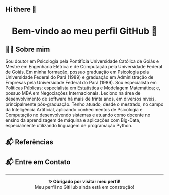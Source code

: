 ## Hi there 👋

<h1 align="center">Bem-vindo ao meu perfil GitHub 👋</h1>

## 🙋‍♂️ Sobre mim
<p> Sou doutor em Psicologia pela Pontifícia Universidade Católica de Goiás e Mestre em Engenharia Elétrica e de Computação pela Universidade Federal de Goiás. Em minha formação, possuo graduação em Psicologia pela Universidade Federal do Pará (1989) e graduação em Administração de Empresas pela Universidade Federal do Pará (1989). Sou especialista em Políticas Públicas; especialista em Estatística e Modelagem Matemática; e, possuo MBA em Negociações Internacionais. Leciono na área de desenvolvimento de software há mais de trinta anos, em diversos níveis, principalmente pós-graduação. Tenho atuado, desde o mestrado, no campo da Inteligência Artificial, aplicando conhecimentos de Psicologia e Computação no desenvolvendo sistemas e atuando como docente no ensino da aprendizagem de máquina e aplicações com Big-Data, especialmente utilizando linguagem de programação Python.</p>

## 📬 Referências

## 📬 Entre em Contato

 ---
<p align="center">
  <strong>✨ Obrigado por visitar meu perfil!</strong><br/>
  Meu perfil no GitHub ainda está em construção!
</p>
